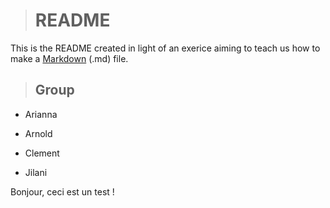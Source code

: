> # README 

This is the README created in light of an exerice aiming to teach us how to make a [Markdown](https://link-url-here.org) (.md) file.

> ## Group

* Arianna 

* Arnold

* Clement 

* Jilani

Bonjour, ceci est un test !

